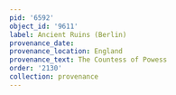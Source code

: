 ```yaml
---
pid: '6592'
object_id: '9611'
label: Ancient Ruins (Berlin)
provenance_date:
provenance_location: England
provenance_text: The Countess of Powess
order: '2130'
collection: provenance
---
```

